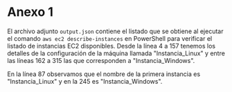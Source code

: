 # Anexo 1
El archivo adjunto `output.json` contiene el listado que se obtiene al ejecutar el comando `aws ec2 describe-instances` en PowerShell para verificar el listado de instancias EC2 disponibles. Desde la línea 4 a 157 tenemos los detalles de la configuración de la máquina llamada "Instancia_Linux" y entre las líneas 162 a 315 las que corresponden a "Instancia_Windows".

En la línea 87 observamos que el nombre de la primera instancia es "Instancia_Linux" y en la 245 es "Instancia_Windows".
